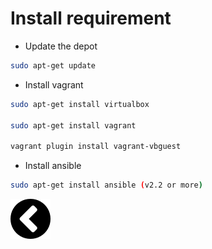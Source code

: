 Install requirement 
=====================
	
- Update the depot

```bash
sudo apt-get update
```

- Install vagrant


```bash
sudo apt-get install virtualbox

sudo apt-get install vagrant

vagrant plugin install vagrant-vbguest

```

- Install ansible

```bash
sudo apt-get install ansible (v2.2 or more)
```

[![alt text](https://github.com/zirkis/LILO/blob/master/docs/images/left.png)](https://github.com/zirkis/LILO/blob/master/README.md)